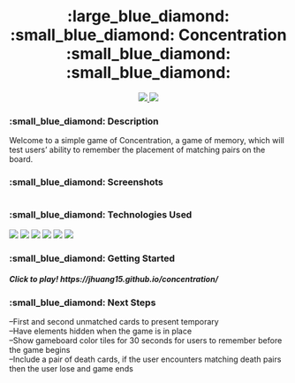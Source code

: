 <div align="center">
   <h1>:large_blue_diamond: :small_blue_diamond: Concentration  :small_blue_diamond: :small_blue_diamond: </h1>            
   <a href="https://www.linkedin.com/in/jenny-huang-atl/" target="_blank">
      <img src="https://img.shields.io/badge/-linkedin.com/in/jennyhuangatl-blue?style=flat&``logo=Linkedin&logoColor=white">
   </a> 
   <a href="mailto:jchuang1020@gmail.com" target="_blank">
      <img src="https://img.shields.io/badge/-jchuang1020@gmail.com-c14438?style=flat&logo=Gmail&``logoColor=white">
   </a>
</div>

<h3>:small_blue_diamond: Description</h3>
<p>Welcome to a simple game of Concentration, a game of memory, which will test users’ ability to remember the placement of matching pairs on the board. 
</p>
<h3>:small_blue_diamond: Screenshots</h3>
<img src="">

<h3>:small_blue_diamond: Technologies Used</h3>
<div><img src="https://img.shields.io/badge/-JavaScript-333?style=flat&logo=javascript">
<img src="https://img.shields.io/badge/-HTML5-333?style=flat&logo=html5">
<img src="https://img.shields.io/badge/-CSS-333?style=flat&logo=css3">
<img src="https://img.shields.io/badge/-Git-333?style=flat&logo=git">
<img src="https://img.shields.io/badge/-GitHub-333?style=flat&logo=github">
<img src="https://img.shields.io/badge/-VS_Code-333?style=flat&logo=visualstudio"></div>

<h3>:small_blue_diamond: Getting Started</h3>
<h5>Click to play! https://jhuang15.github.io/concentration/</h5>
<h3>:small_blue_diamond: Next Steps</h3>
<p> –First and second unmatched cards to present temporary <br> –Have elements hidden when the game is in place <br> –Show gameboard color tiles for 30 seconds for users to remember before the game begins <br> –Include a pair of death cards, if the user encounters matching death pairs then the user lose and game ends</p>

